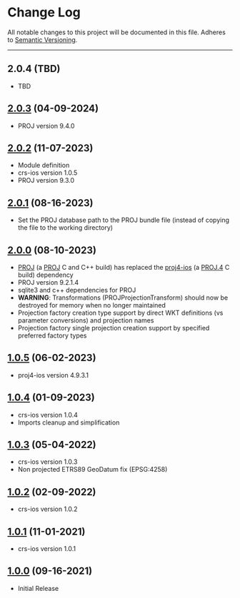 # Change Log
All notable changes to this project will be documented in this file.
Adheres to [Semantic Versioning](http://semver.org/).

---

## 2.0.4 (TBD)

* TBD

## [2.0.3](https://github.com/ngageoint/projections-ios/releases/tag/2.0.3) (04-09-2024)

* PROJ version 9.4.0

## [2.0.2](https://github.com/ngageoint/projections-ios/releases/tag/2.0.2) (11-07-2023)

* Module definition
* crs-ios version 1.0.5
* PROJ version 9.3.0

## [2.0.1](https://github.com/ngageoint/projections-ios/releases/tag/2.0.1) (08-16-2023)

* Set the PROJ database path to the PROJ bundle file (instead of copying the file to the working directory)

## [2.0.0](https://github.com/ngageoint/projections-ios/releases/tag/2.0.0) (08-10-2023)

* [PROJ](https://github.com/ngageoint/PROJ) (a [PROJ](https://github.com/OSGeo/PROJ) C and C++ build) has replaced the [proj4-ios](https://github.com/bosborn/proj.4/tree/4.9.3) (a [PROJ.4](https://proj.org/en/9.2/faq.html#what-happened-to-proj-4) C build) dependency
* PROJ version 9.2.1.4
* sqlite3 and c++ dependencies for PROJ
* **WARNING**: Transformations (PROJProjectionTransform) should now be destroyed for memory when no longer maintained
* Projection factory creation type support by direct WKT definitions (vs parameter conversions) and projection names
* Projection factory single projection creation support by specified preferred factory types

## [1.0.5](https://github.com/ngageoint/projections-ios/releases/tag/1.0.5) (06-02-2023)

* proj4-ios version 4.9.3.1

## [1.0.4](https://github.com/ngageoint/projections-ios/releases/tag/1.0.4) (01-09-2023)

* crs-ios version 1.0.4
* Imports cleanup and simplification

## [1.0.3](https://github.com/ngageoint/projections-ios/releases/tag/1.0.3) (05-04-2022)

* crs-ios version 1.0.3
* Non projected ETRS89 GeoDatum fix (EPSG:4258)

## [1.0.2](https://github.com/ngageoint/projections-ios/releases/tag/1.0.2) (02-09-2022)

* crs-ios version 1.0.2

## [1.0.1](https://github.com/ngageoint/projections-ios/releases/tag/1.0.1) (11-01-2021)

* crs-ios version 1.0.1

## [1.0.0](https://github.com/ngageoint/projections-ios/releases/tag/1.0.0) (09-16-2021)

* Initial Release
